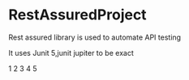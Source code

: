 # RestAssuredProject

Rest assured library is used to automate API testing

It uses Junit 5,junit jupiter to be exact

1
2
3
4
5
